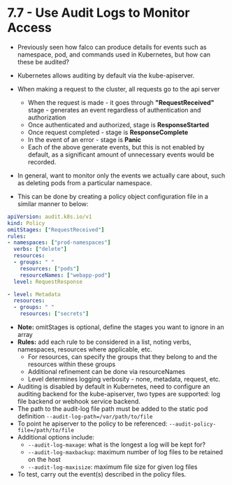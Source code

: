 # 7.7 - Use Audit Logs to Monitor Access

- Previously seen how falco can produce details for events such as namespace, pod, and commands used in Kubernetes, but how can these be audited?
- Kubernetes allows auditing by default via the kube-apiserver.
- When making a request to the cluster, all requests go to the api server
  - When the request is made - it goes through **"RequestReceived"** stage - generates an event regardless of authentication and authorization
  - Once authenticated and authorized, stage is **ResponseStarted**
  - Once request completed - stage is **ResponseComplete**
  - In the event of an error - stage is **Panic**
  - Each of the above generate events, but this is not enabled by default, as a significant amount of unnecessary events would be recorded.
- In general, want to monitor only the events we actually care about, such as deleting pods from a particular namespace.

- This can be done by creating a policy object configuration file in a similar manner to below:

```yaml
apiVersion: audit.k8s.io/v1
kind: Policy
omitStages: ["RequestReceived"]
rules:
- namespaces: ["prod-namespaces"]
  verbs: ["delete"]
  resources:
  - groups: " "
    resources: ["pods"]
    resourceNames: ["webapp-pod"]
  level: RequestResponse

- level: Metadata
  resources:
  - groups: " "
    resources: ["secrets"]
```

- **Note:** omitStages is optional, define the stages you want to ignore in an array
- **Rules:** add each rule to be considered in a list, noting verbs, namespaces, resources where applicable, etc.
  - For resources, can specify the groups that they belong to and the resources within these groups
  - Additional refinement can be done via resourceNames
  - Level determines logging verbosity - none, metadata, request, etc.
- Auditing is disabled by default in Kubernetes, need to configure an auditing backend for the kube-apiserver, two types are supported: log file backend or webhook
service backend.
- The path to the audit-log file path must be added to the static pod definition
`--audit-log-path=/var/path/to/file`
- To point he apiserver to the policy to be referenced:
`--audit-policy-file=/path/to/file`
- Additional options include:
  - `--audit-log-maxage`: what is the longest a log will be kept for?
  - `--audit-log-maxbackup`: maximum number of log files to be retained on the
host
  - `--audit-log-maxisize`: maximum file size for given log files
- To test, carry out the event(s) described in the policy files.